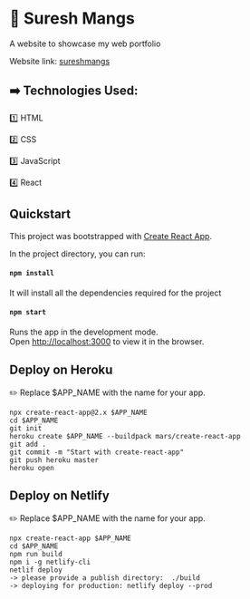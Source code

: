 # :rocket: Suresh Mangs

A website to showcase my web portfolio

Website link: [sureshmangs](https://sureshmangs.netlify.app/)

## :arrow_right: Technologies Used:

:one: HTML

:two: CSS

:three: JavaScript

:four: React


## Quickstart
This project was bootstrapped with [Create React App](https://github.com/facebook/create-react-app).

In the project directory, you can run:

#### `npm install`

It will install all the dependencies required for the project

#### `npm start`

Runs the app in the development mode.<br />
Open [http://localhost:3000](http://localhost:3000) to view it in the browser.

## Deploy on Heroku
 :pencil2: Replace $APP_NAME with the name for your app.
 ```
npx create-react-app@2.x $APP_NAME
cd $APP_NAME
git init
heroku create $APP_NAME --buildpack mars/create-react-app
git add .
git commit -m "Start with create-react-app"
git push heroku master
heroku open
```

## Deploy on Netlify
 :pencil2: Replace $APP_NAME with the name for your app.
 ```
npx create-react-app $APP_NAME
cd $APP_NAME
npm run build
npm i -g netlify-cli
netlif deploy
-> please provide a publish directory:  ./build
-> deploying for production: netlify deploy --prod
```


